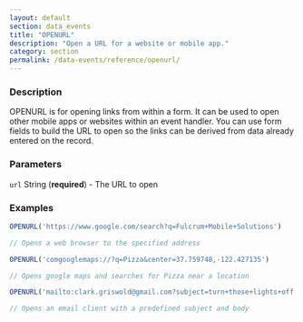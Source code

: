 ```yaml
---
layout: default
section: data_events
title: "OPENURL"
description: "Open a URL for a website or mobile app."
category: section
permalink: /data-events/reference/openurl/
---
```


### Description

OPENURL is for opening links from within a form. It can be used to open other mobile apps or websites within an event handler. You can use form fields to build the URL to open so the links can be derived from data already entered on the record.

### Parameters

`url` String (__required__) - The URL to open

### Examples

```js
OPENURL('https://www.google.com/search?q=Fulcrum+Mobile+Solutions')

// Opens a web browser to the specified address
```


```js
OPENURL('comgooglemaps://?q=Pizza&center=37.759748,-122.427135')

// Opens google maps and searches for Pizza near a location
```


```js
OPENURL('mailto:clark.griswold@gmail.com?subject=turn+those+lights+off!&body=jk,+i+love+them.')

// Opens an email client with a predefined subject and body
```

